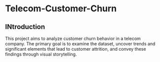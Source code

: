 # Telecom-Customer-Churn

## INtroduction
This project aims to analyze customer churn behavior in a telecom company. The primary goal is to examine the dataset, uncover trends and significant elements that lead to customer attrition, and convey these findings through visual storytelling.

